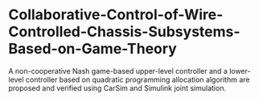 # Collaborative-Control-of-Wire-Controlled-Chassis-Subsystems-Based-on-Game-Theory
A non-cooperative Nash game-based upper-level controller and a lower-level controller based on quadratic programming allocation algorithm are proposed and verified using CarSim and Simulink joint simulation. 
